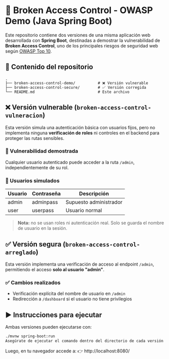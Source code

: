 # 🔐 Broken Access Control - OWASP Demo (Java Spring Boot)

Este repositorio contiene dos versiones de una misma aplicación web desarrollada con **Spring Boot**, destinadas a demostrar la vulnerabilidad de **Broken Access Control**, uno de los principales riesgos de seguridad web según [OWASP Top 10](https://owasp.org/www-project-top-ten/).

## 📂 Contenido del repositorio

```text
.
├── broken-access-control-demo/          # ❌ Versión vulnerable
├── broken-access-control-secure/        # ✅ Versión corregida
└── README.md                            # Este archivo
```

## ❌ Versión vulnerable (`broken-access-control-vulneracion`)

Esta versión simula una autenticación básica con usuarios fijos, pero no implementa ninguna **verificación de roles** ni controles en el backend para proteger las rutas sensibles.

### 🧪 Vulnerabilidad demostrada

Cualquier usuario autenticado puede acceder a la ruta `/admin`, independientemente de su rol.

### 🧍 Usuarios simulados

| Usuario | Contraseña  | Descripción         |
|---------|-------------|---------------------|
| admin   | adminpass   | Supuesto administrador |
| user    | userpass    | Usuario normal         |

> **Nota:** no se usan roles ni autenticación real. Solo se guarda el nombre de usuario en la sesión.

## ✅ Versión segura (`broken-access-control-arreglado`)

Esta versión implementa una verificación de acceso al endpoint `/admin`, permitiendo el acceso **solo al usuario "admin"**.

### ✅ Cambios realizados

- Verificación explícita del nombre de usuario en `/admin`
- Redirección a `/dashboard` si el usuario no tiene privilegios

## ▶️ Instrucciones para ejecutar

Ambas versiones pueden ejecutarse con:

```bash
./mvnw spring-boot:run
Asegúrate de ejecutar el comando dentro del directorio de cada versión (broken-access-control-demo o broken-access-control-secure).
```

Luego, en tu navegador accede a:
👉 http://localhost:8080/
